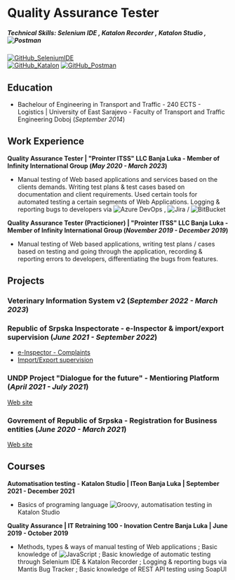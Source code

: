 # Quality Assurance Tester
##### Technical Skills: Selenium IDE , Katalon Recorder , Katalon Studio , ![Postman](https://img.shields.io/badge/logo-Postman-ff6c37?logo=postman&label=&labelColor=555555&logoColor=white)

[![GitHub_SeleniumIDE](https://img.shields.io/badge/logo-SeleniumIDE__Tests-2e5185?logo=github&label=BaleshSrle&labelColor=555555&logoColor=white)](https://github.com/BaleshSrle/SeleniumIDE_Tests)	
[![GitHub_Katalon](https://img.shields.io/badge/logo-Katalon__Tests-19d89f?logo=github&label=BaleshSrle&labelColor=555555&logoColor=white)](https://github.com/BaleshSrle/Katalon_Tests)
[![GitHub_Postman](https://img.shields.io/badge/logo-Postman-ff6c37?logo=github&label=BaleshSrle&labelColor=555555&logoColor=white)](https://github.com/BaleshSrle/Postman)

## Education
- Bachelour of Engineering in Transport and Traffic - 240 ECTS - Logistics | University of East Sarajevo - Faculty of Transport and Traffic Engineering Doboj (*September 2014*)

## Work Experience
**Quality Assurance Tester | "Prointer ITSS" LLC Banja Luka - Member of Infinity International Group (_May 2020 - March 2023_)**
- Manual testing of Web based applications and services based on the clients demands. Writing test plans & test cases based on documentation and client requirements. Used certain tools for automated testing a certain segments of Web Applications. Logging & reporting bugs to developers via ![Azure DevOps](https://img.shields.io/badge/logo-Azure_DevOps-0078d7?logo=azuredevops&label=&labelColor=555555&logoColor=white) , ![Jira](https://img.shields.io/badge/logo-Jira-0052cc?logo=jira&label=&labelColor=555555&logoColor=white) / ![BitBucket](https://img.shields.io/badge/logo-BitBucket-0052cc?logo=bitbucket&label=&labelColor=555555&logoColor=white)
	
**Quality Assurance Tester (Practicioner) | "Prointer ITSS" LLC Banja Luka - Member of Infinity International Group (_November 2019 - December 2019_)**
- Manual testing of Web based applications, writing test plans / cases based on testing and going through the application, recording & reporting errors to developers, differentiating the bugs from features.

## Projects
### Veterinary Information System v2 (_September 2022 - March 2023_)

### Republic of Srpska Inspectorate - e-Inspector & import/export supervision (_June 2021 - September 2022_)
- [e-Inspector - Complaints](https://spediter-inspektorat.vladars.net/prijave)
- [Import/Export supervision](https://spediter-inspektorat.vladars.net/login)

### UNDP Project "Dialogue for the future" - Mentioring Platform (_April 2021 - July 2021_)
[Web site](https://www.we-mentoring.com/)

### Govrement of Republic of Srpska - Registration for Business entities (_June 2020 - March 2021_)
[Web site](https://eregistracija.vladars.rs/)

## Courses
**Automatisation testing - Katalon Studio | ITeon Banja Luka | September 2021 - December 2021**
- Basics of programing language ![Groovy](https://img.shields.io/badge/logo-Groovy-4298b8?logo=apachegroovy&label=&labelColor=555555&logoColor=white), automatisation testing in Katalon Studio

**Quality Assurance | IT Retraining 100 - Inovation Centre Banja Luka | June 2019 - October 2019**
- Methods, types & ways of manual testing of Web applications ; Basic knowledge of ![JavaScript](https://img.shields.io/badge/logo-JavaScript-f7df1e?logo=javascript&label=&labelColor=555555&logoColor=white) ;  Basic knowledge of automatic testing through Selenium IDE & Katalon Recorder ; Logging & reporting bugs via  Mantis Bug Tracker ; Basic knowledge of REST API testing using SoapUI